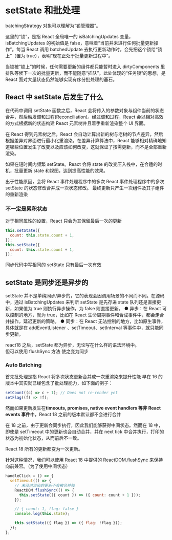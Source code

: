 # setState 和批处理

batchingStrategy 对象可以理解为“锁管理器”。

这里的“锁”，是指 React 全局唯一的 isBatchingUpdates 变量，isBatchingUpdates 的初始值是 false，意味着“当前并未进行任何批量更新操作”。每当 React 调用 batchedUpdate 去执行更新动作时，会先把这个锁给“锁上”（置为 true），表明“现在正处于批量更新过程中”。

当锁被“锁上”的时候，任何需要更新的组件都只能暂时进入 dirtyComponents 里排队等候下一次的批量更新，而不能随意“插队”。此处体现的“任务锁”的思想，是 React 面对大量状态仍然能够实现有序分批处理的基石。

## React 中 setState 后发生了什么

在代码中调用 setState 函数之后，React 会将传入的参数对象与组件当前的状态合并，然后触发调和过程(Reconciliation)。经过调和过程，React 会以相对高效的方式根据新的状态构建 React 元素树并且着手重新渲染整个 UI 界面。

在 React 得到元素树之后，React 会自动计算出新的树与老树的节点差异，然后根据差异对界面进行最小化重渲染。在差异计算算法中，React 能够相对精确地知道哪些位置发生了改变以及应该如何改变，这就保证了按需更新，而不是全部重新渲染。

如果在短时间内频繁 setState。React 会将 state 的改变压入栈中，在合适的时机，批量更新 state 和视图，达到提高性能的效果。

出于性能原因，会将 React 事件处理程序中的多次 React 事件处理程序中的多次 setState 的状态修改合并成一次状态修改。 最终更新只产生一次组件及其子组件的重新渲染

### 不一定是累积状态

对于相同属性的设置，React 只会为其保留最后一次的更新

```js
this.setState({
  count: this.state.count + 1,
});
this.setState({
  count: this.state.count + 1,
});
```

同步代码中写相同的 setState
只有最后一次有效

## setState 是同步还是异步的

setState 并不是单纯同步/异步的，它的表现会因调用场景的不同而不同。在源码中，通过 isBatchingUpdates 来判断 setState 是先存进 state 队列还是直接更新，如果值为 true 则执行异步操作，为 false 则直接更新。
● 异步：在 React 可以控制的地方，就为 true，比如在 React 生命周期事件和合成事件中，都会走合并操作，延迟更新的策略。
● 同步：在 React 无法控制的地方，比如原生事件，具体就是在 addEventListener 、setTimeout、setInterval 等事件中，就只能同步更新。

react18 之后，setState 都为异步，无论写在什么样的语法环境中。  
但可以使用 flushSync 方法 使之变为同步

### Auto Batching

首先批处理是指 React 将多次状态更新合并成一次重渲染来提升性能
早在 16 的版本中其实就已经包含了批处理能力，如下面的例子：

```js
setCount((c) => c + 1); // Does not re-render yet
setFlag((f) => !f);
```

然而如果更新发生在**timeouts, promises, native event handlers 等非 React events 事件**中，React 18 之前的版本默认都不会进行合并

在 18 之前，由于更新会同步执行，因此我们能够获得中间状态。然而在 18 中，即使是 setTimeout 中的更新也会自动合并，并在 next tick 中合并执行，打印的状态为初始化状态，从而前后不一致。

React 18 所有的更新都变为一次更新。

针对这种情况，我们可以使用 React 18 中提供的 ReactDOM.flushSync 来保持向前兼容。（为了使用中间状态）

```js
handleClick = () => {
  setTimeout(() => {
    // 未及时渲染的更新不会被合并掉
    ReactDOM.flushSync(() => {
      this.setState(({ count }) => ({ count: count + 1 }));
    });

    // { count: 1, flag: false }
    console.log(this.state);

    this.setState(({ flag }) => ({ flag: !flag }));
  });
};
```
